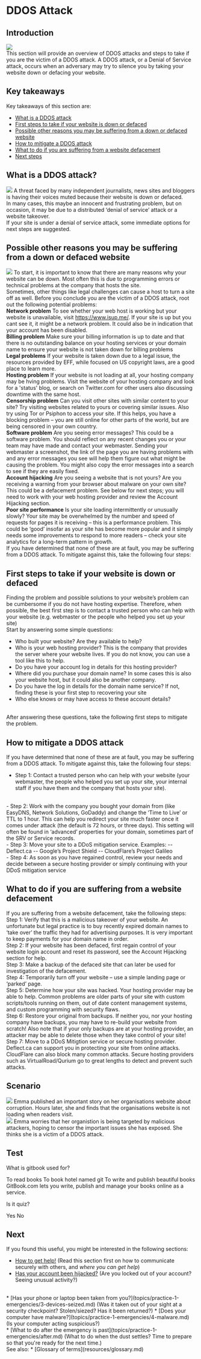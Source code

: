 # DDOS Attack
## Introduction
![](unit.png)
<br>
This section will provide an overview of DDOS attacks and steps to take if you are the victim of a DDOS attack. A DDOS attack, or a Denial of Service attack, occurs when an adversary may try to silence you by taking your website down or defacing your website.

## Key takeaways
Key takeaways of this section are:
- [What is a DDOS attack](en/topics/practice-1-emergencies/5-ddos/3-1-learn.md)
- [First steps to take if your website is down or defaced](en/topics/practice-1-emergencies/5-ddos/3-3-learn.md)
- [Possible other reasons you may be suffering from a down or defaced website](en/topics/practice-1-emergencies/5-ddos/3-2-learn.md)
- [How to mitigate a DDOS attack](en/topics/practice-1-emergencies/5-ddos/3-4-learn.md)
- [What to do if you are suffering from a website defacement](en/topics/practice-1-emergencies/5-ddos/3-5-learn.md)
- [Next steps](en/topics/practice-1-emergencies/5-ddos/5-next.md)


## What is a DDOS attack?
![](recap.png)
A threat faced by many independent journalists, news sites and bloggers is having their voices muted because their website is down or defaced.
<br>
In many cases, this maybe an innocent and frustrating problem, but on occasion, it may be due to a distributed ‘denial of service’ attack or a website takeover.
<br>
If your site is under a denial of service attack, some immediate options for next steps are suggested.


## Possible other reasons you may be suffering from a down or defaced website
![](recap.png)
To start, it is important to know that there are many reasons why your website can be down. Most often this is due to programming errors or technical problems at the company that hosts the site.
<br>
Sometimes, other things like legal challenges can cause a host to turn a site off as well. Before you conclude you are the victim of a DDOS attack, root out the following potential problems:
<br>
**Network problem**
To see whether your web host is working but your website is unavailable, visit https://www.isup.me/. If your site is up but you cant see it, it might be a network problem. It could also be in indication that your account has been disabled.
<br>
**Billing problem**
Make sure your billing information is up to date and that there is no outstanding balance on your hosting services or your domain name to ensure your website is not taken down for billing problems
<br>
**Legal problems**
If your website is taken down due to a legal issue, the resources provided by EFF, while focused on US copyright laws, are a good place to learn more.
<br>
**Hosting problem**
If your website is not loading at all, your hosting company may be hving problems. Visit the website of your hosting company and look for a 'status' blog, or search on Twitter.com for other users also discussing downtime with the same host.
<br>
**Censorship problem**
Can you visit other sites with similar content to your site? Try visiting websites related to yours or covering similar issues. Also try using Tor or Psiphon to access your site. If this helps, you have a blocking problem – you are still online for other parts of the world, but are being censored in your own country.
<br>
**Software problem**
Are you seeing error messages? This could be a software problem. You should reflect on any recent changes you or your team may have made and contact your webmaster. Sending your webmaster a screenshot, the link of the page you are having problems with and any error messages you see will help them figure out what might be causing the problem. You might also copy the error messages into a search to see if they are easily fixed.
<br>
**Account hijacking**
Are you seeing a website that is not yours? Are you receiving a warning from your browser about malware on your own site? This could be a defacement problem. See below for next steps; you will need to work with your web hosting provider and review the Account Hijacking section.
<br>
**Poor site performance**
Is your site loading intermittently or unusually slowly? Your site may be overwhelmed by the number and speed of requests for pages it is receiving – this is a performance problem. This could be ‘good’ insofar as your site has become more popular and it simply needs some improvements to respond to more readers – check your site analytics for a long-term pattern in growth.
<br>
If you have determined that none of these are at fault, you may be suffering from a DDOS attack. To mitigate against this, take the following four steps:


## First steps to take if your website is down or defaced
Finding the problem and possible solutions to your website’s problem can be cumbersome if you do not have hosting expertise. Therefore, when possible, the best first step is to contact a trusted person who can help with your website (e.g. webmaster or the people who helped you set up your site)
<br>
Start by answering some simple questions:
- Who built your website? Are they available to help?
- Who is your web hosting provider? This is the company that provides the server where your website lives. If you do not know, you can use a tool like this to help.
- Do you have your account log in details for this hosting provider?
- Where did you purchase your domain name? In some cases this is also your website host, but it could also be another company.
- Do you have the log in details for the domain name service? If not, finding these is your first step to recovering your site
- Who else knows or may have access to these account details?
<br>
After answering these questions, take the following first steps to mitigate the problem.


## How to mitigate a DDOS attack
If you have determined that none of these are at fault, you may be suffering from a DDOS attack. To mitigate against this, take the following four steps:
<br>
- Step 1: Contact a trusted person who can help with your website (your webmaster, the people who helped you set up your site, your internal staff if you have them and the company that hosts your site).
<br>
- Step 2: Work with the company you bought your domain from (like EasyDNS, Network Solutions, GoDaddy) and change the ‘Time to Live’ or TTL to 1 hour. This can help you redirect your site much faster once it comes under attack (the default is 72 hours, or three days). This setting will often be found in ‘advanced’ properties for your domain, sometimes part of the SRV or Service records.
<br>
- Step 3: Move your site to a DDoS mitigation service.  Examples:
-- Deflect.ca
-- Google’s Project Shield
-- CloudFlare’s Project Galileo
<br>
- Step 4: As soon as you have regained control, review your needs and decide between a secure hosting provider or simply continuing with your DDoS mitigation service


## What to do if you are suffering from a website defacement
If you are suffering from a website defacement, take the following steps:
<br>
Step 1: Verify that this is a malicious takeover of your website. An unfortunate but legal practice is to buy recently expired domain names to ‘take over’ the traffic they had for advertising purposes. It is very important to keep payments for your domain name in order.
<br>
Step 2: If your website has been defaced, first regain control of your website login account and reset its password, see the Account Hijacking section for help.
<br>
Step 3: Make a backup of the defaced site that can later be used for investigation of the defacement.
<br>
Step 4: Temporarily turn off your website – use a simple landing page or ‘parked’ page.
<br>
Step 5: Determine how your site was hacked. Your hosting provider may be able to help. Common problems are older parts of your site with custom scripts/tools running on them, out of date content management systems, and custom programming with security flaws.
<br>
Step 6: Restore your original from backups. If neither you, nor your hosting company have backups, you may have to re-build your website from scratch! Also note that if your only backups are at your hosting provider, an attacker may be able to delete those when they take control of your site!
<br>
Step 7: Move to a DDoS Mitigtion service or secure hosting provider. Deflect.ca can support you in protecting your site from online attacks. CloudFlare can also block many common attacks. Secure hosting providers such as VirtualRoad/Qurium go to great lengths to detect and prevent such attacks.


## Scenario
![](scenario.png)
Emma published an important story on her organisations website about corruption. Hours later, she and finds that the organisations website is not loading when readers visit.
<br>
![](scenario.png)
Emma worries that her organistion is being targeted by malicious attackers, hoping to censor the important issues she has exposed. She thinks she is a victim of a DDOS attack.


## Test
<quiz name="Gitbook Quiz">
    <question multiple>
        <p>What is gitbook used for?</p>
        <answer correct>To read books</answer>
        <answer>To book hotel named git</answer>
        <answer correct>To write and publish beautiful books</answer>
        <explanation>GitBook.com lets you write, publish and manage your books online as a service.</explanation>
    </question>
    <question>
        <p>Is it quiz?</p>
        <answer correct>Yes</answer>
        <answer>No</answer>
    </question>
</quiz>

## Next
If you found this useful, you might be interested in the following sections:
 * [How to get help!](topics/practice-1-emergencies/1-seeking-help) (Read this section first on how to communicate securely with others, and *where you can get help*)
 * [Has your account been hijacked?](topics/practice-1-emergencies/2-account-hijacked) (Are you locked out of your account? Seeing unusual activity?)
 <br>
 * [Has your phone or laptop been taken from you?](topics/practice-1-emergencies/3-devices-seized.md) (Was it taken out of your sight at a security checkpoint? Stolen/siezed? Has it been returned?)
 * [Does your computer have malware?](topics/practice-1-emergencies/4-malware.md) (Is your computer acting suspicious?)
<br>
 * [What to do after the emergency is past](topics/practice-1-emergencies/after.md) (What to do when the dust settles? Time to prepare so that you're ready for the next time.)
<br>
See also:
 * [Glossary of terms](resources/glossary.md)

